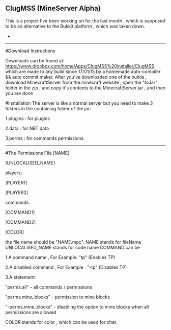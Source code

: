 ## ClugMSS (MineServer Alpha)
This is a project I've been working on for the last month , which is supposed to be an alternative to the Bukkit platform , 
which was taken down.


-
---------------------------------------------------------------------------------------------------------------------------





#Download Instructions

Downloads can be found at: https://www.dropbox.com/home/Apps/ClugMSS%20installer/ClugMSS which are made to any build since 17/01/15 by a homemade auto-compiler && auto commit maker.
After you've downloaded one of the builds , download MinecraftServer from the minecraft website , open the "toJar" folder in the zip , and copy it's contents to the MinecraftServer jar , and then you are done

#Installation
The server is like a normal server but you need to make 3 folders in the containing folder of the jar:
  
  1.plugins : for plugins
  
  2.data : for NBT data
  
  3.perms : for commands permissions

---------------------------------------------------------------------------------------------------------------------------
#The Permissions File
[NAME]

[UNLOCALISED_NAME]

players:

[PLAYER1]

[PLAYER2]

commands:

[COMMAND1]

[COMMAND2]

[COLOR]

the file name should be "NAME.mpc".
NAME stands for fileName
UNLOCALISED_NAME stands for code name
COMMAND can be 
  
  1.A command name , For Example: "tp" (Enables TP)
  
  2.A disabled command , For Example : "-tp" (Disables TP)
  
  3.A statement:
  
  "perms.all" - all commands / permissions
  
  "perms.mine_blocks" - permission to mine blocks
  
  "-perms.mine_blocks" - disabling the option to mine blocks when all permissions are allowed

COLOR stands for color , which can be used for chat.

